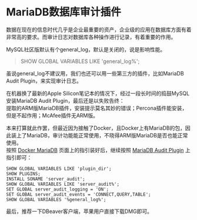 # MariaDB数据库审计插件

数据在现在的信息时代几乎是企业最重要的资产，企业级的应用在数据库方面有着非常高的要求。而审计日志对数据库各种操作进行记录，有着重要的作用。

MySQL社区版默认有个general_log，默认是关闭的，说是影响性能。
> SHOW GLOBAL VARIABLES LIKE 'general_log%';

虽说general_log不建议用，我们也还可以用一些第三方的插件，比如MariaDB Audit Plugin，来实现审计日志。

在机器换了最新的Apple Silicon笔记本的情况下，经过一段长时间的捣鼓MySQL安装MariaDB Audit Plugin，最后还是以失败告终：<br>
提取的ARM版MariaDB插件，安装提示莫名其妙的错误；Percona插件能安装，但是不起作用；McAfee插件无ARM版。

本来打算就此作罢，但最近因为接触了Docker，且Docker上有MariaDB的包，因此装上了MariaDB，审计功能能正常使用，不晓得ARM版MariaDB是否也能正常使用。<br>
按照 [Docker MariaDB](https://hub.docker.com/_/mariadb) 页面上的指引装好后，继续按照 [MariaDB Audit Plugin](https://mariadb.com/kb/en/mariadb-audit-plugin/) 上指引即可：
```
SHOW GLOBAL VARIABLES LIKE 'plugin_dir';
SHOW PLUGINS;
INSTALL SONAME 'server_audit';
SHOW GLOBAL VARIABLES LIKE 'server_audit%';
SET GLOBAL server_audit_logging = 'ON';
SET GLOBAL server_audit_events = 'CONNECT,QUERY,TABLE';
SHOW GLOBAL VARIABLES '%general_log%';
```
最后，推荐一下DBeaver客户端，苹果用户直接下载DMG即可。